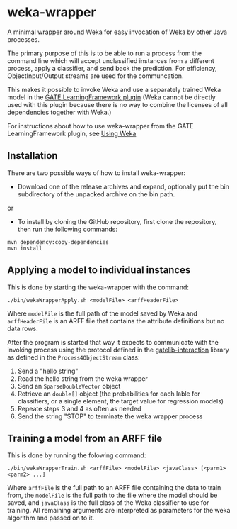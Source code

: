 # weka-wrapper

A minimal wrapper around Weka for easy invocation of Weka by other Java processes.

The primary purpose of this is to be able to run a process from the command line which will accept
unclassified instances from a different process, apply a classifier, and send back the
prediction. For efficiency, ObjectInput/Output streams are used for the communcation.

This makes it possible to invoke Weka and use a separately trained Weka model in the
[GATE LearningFramework plugin](https://github.com/GateNLP/gateplugin-LearningFramework) (Weka cannot be directly used with this plugin because
there is no way to combine the licenses of all dependencies together with Weka.)

For instructions about how to use weka-wrapper from the GATE LearningFramework plugin, see [Using Weka](https://github.com/GateNLP/gateplugin-LearningFramework/wiki/UsingWeka)

## Installation

There are two possible ways of how to install weka-wrapper:

* Download one of the release archives and expand, optionally put the bin subdirectory of the unpacked archive on the bin path.

or

* To install by cloning the GitHub repository, first clone the repository, then run the
following commands:
````
mvn dependency:copy-dependencies
mvn install
````

## Applying a model to individual instances

This is done by starting the weka-wrapper with the command:
````
./bin/wekaWrapperApply.sh <modelFile> <arffHeaderFile>
````
Where `modelFile` is the full path of the model saved by Weka and `arffHeaderFile` is an ARFF file that contains the attribute definitions but no data rows.

After the program is started that way it expects to communicate with the invoking process using the protocol defined in the [gatelib-interaction](https://github.com/GateNLP/gatelib-interaction) library as defined in the `Process4ObjectStream` class:
1. Send a "hello string"
2. Read the hello string from the weka wrapper
3. Send an `SparseDoubleVector` object
4. Retrieve an `double[]` object (the probabilities for each lable for classifiers, or a single element, the target value for regression models)
5. Repeate steps 3 and 4 as often as needed
6. Send the string "STOP" to terminate the weka wrapper process

## Training a model from an ARFF file

This is done by running the folowing command:
````
./bin/wekaWrapperTrain.sh <arffFile> <modelFile> <javaClass> [<parm1> <parm2> ...]
````
Where `arffFile` is the full path to an ARFF file containing the data to train from, the `modelFile` is the full path to the file where the model should be saved, and `javaClass` is the full class of the Weka classifier to use for training. All remaining arguments are interpreted as parameters for the weka algorithm and passed on to it. 
